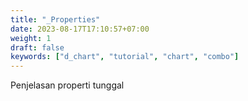 ```yaml
---
title: "_Properties"
date: 2023-08-17T17:10:57+07:00
weight: 1
draft: false
keywords: ["d_chart", "tutorial", "chart", "combo"]
---
```


Penjelasan properti tunggal
